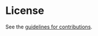 # License

See the
[guidelines for contributions](https://github.com/sctplab/sctp-dtls-requirements/blob/main/CONTRIBUTING.md).
